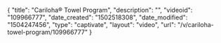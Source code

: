 {
    "title": "Cariloha&reg; Towel Program",
    "description": "",
    "videoid": "109966777",
    "date_created": "1502518308",
    "date_modified": "1504247456",
    "type": "captivate",
    "layout": "video",
    "url": "\/v\/cariloha-towel-program\/109966777"
}